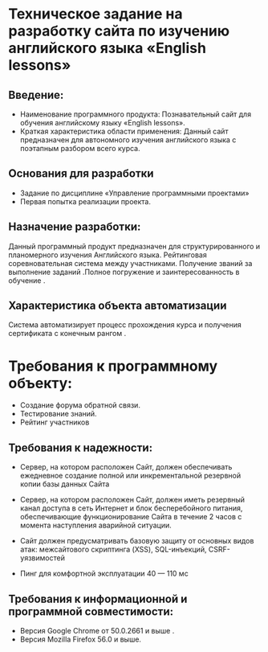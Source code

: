 # Техническое задание на разработку сайта по изучению английского языка   «English lessons»  
	

## Введение:

 *  Наименование программного продукта: Познавательный сайт для обучения английскому языку «English lessons». 
 *	Краткая характеристика области применения: Данный сайт предназначен для автономного изучения английского языка с поэтапным разбором всего курса.

## Основания для разработки
* Задание по дисциплине «Управление программными проектами»
* Первая попытка реализации проекта.
## Назначение разработки:
Данный программный продукт предназначен для структурированного и планомерного изучения Английского языка. Рейтинговая соревновательная система между участниками.
Получение званий за выполнение заданий .Полное погружение и заинтересованность  в обучение .

## Характеристика объекта автоматизации
Система автоматизирует процесс прохождения курса и получения сертификата с конечным рангом .
 
# Требования к программному объекту:

* Создание форума обратной связи.
* Тестирование знаний.
*  Рейтинг участников 



## Требования к надежности:

* Сервер, на котором расположен Сайт, должен обеспечивать ежедневное создание полной или инкрементальной резервной копии базы данных Сайта
* Сервер, на котором расположен Сайт, должен иметь резервный канал доступа в сеть Интернет и блок бесперебойного питания, обеспечивающие функционирование Сайта в течение 2 часов с момента наступления аварийной ситуации.

* Сайт должен предусматривать базовую защиту от основных видов атак: межсайтового скриптинга (XSS), SQL-инъекций, CSRF-уязвимостей
*  Пинг для комфортной эксплуатации 40 — 110 мс 

 ## Требования к информационной и программной совместимости:
* Версия Google Chrome от 50.0.2661 и выше .
* Версия Mozilla Firefox 56.0 и выше.




